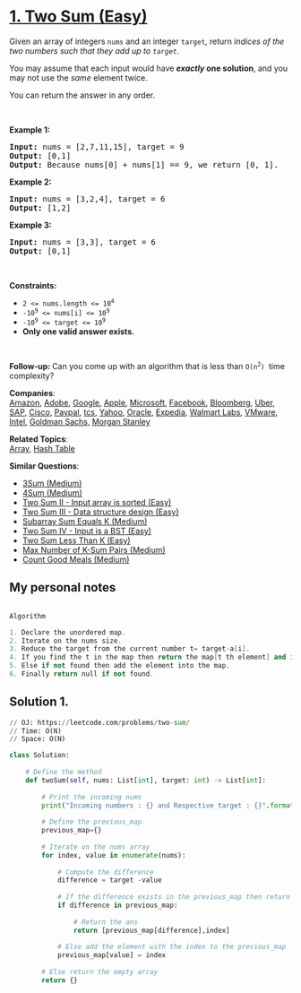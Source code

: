 # [1. Two Sum (Easy)](https://leetcode.com/problems/two-sum/)

<p>Given an array of integers <code>nums</code>&nbsp;and an integer <code>target</code>, return <em>indices of the two numbers such that they add up to <code>target</code></em>.</p>

<p>You may assume that each input would have <strong><em>exactly</em> one solution</strong>, and you may not use the <em>same</em> element twice.</p>

<p>You can return the answer in any order.</p>

<p>&nbsp;</p>
<p><strong>Example 1:</strong></p>

<pre><strong>Input:</strong> nums = [2,7,11,15], target = 9
<strong>Output:</strong> [0,1]
<strong>Output:</strong> Because nums[0] + nums[1] == 9, we return [0, 1].
</pre>

<p><strong>Example 2:</strong></p>

<pre><strong>Input:</strong> nums = [3,2,4], target = 6
<strong>Output:</strong> [1,2]
</pre>

<p><strong>Example 3:</strong></p>

<pre><strong>Input:</strong> nums = [3,3], target = 6
<strong>Output:</strong> [0,1]
</pre>

<p>&nbsp;</p>
<p><strong>Constraints:</strong></p>

<ul>
	<li><code>2 &lt;= nums.length &lt;= 10<sup>4</sup></code></li>
	<li><code>-10<sup>9</sup> &lt;= nums[i] &lt;= 10<sup>9</sup></code></li>
	<li><code>-10<sup>9</sup> &lt;= target &lt;= 10<sup>9</sup></code></li>
	<li><strong>Only one valid answer exists.</strong></li>
</ul>

<p>&nbsp;</p>
<strong>Follow-up:&nbsp;</strong>Can you come up with an algorithm that is less than&nbsp;<code>O(n<sup>2</sup>)&nbsp;</code>time complexity?

**Companies**:  
[Amazon](https://leetcode.com/company/amazon), [Adobe](https://leetcode.com/company/adobe), [Google](https://leetcode.com/company/google), [Apple](https://leetcode.com/company/apple), [Microsoft](https://leetcode.com/company/microsoft), [Facebook](https://leetcode.com/company/facebook), [Bloomberg](https://leetcode.com/company/bloomberg), [Uber](https://leetcode.com/company/uber), [SAP](https://leetcode.com/company/sap), [Cisco](https://leetcode.com/company/cisco), [Paypal](https://leetcode.com/company/paypal), [tcs](https://leetcode.com/company/tcs), [Yahoo](https://leetcode.com/company/yahoo), [Oracle](https://leetcode.com/company/oracle), [Expedia](https://leetcode.com/company/expedia), [Walmart Labs](https://leetcode.com/company/walmart-labs), [VMware](https://leetcode.com/company/vmware), [Intel](https://leetcode.com/company/intel), [Goldman Sachs](https://leetcode.com/company/goldman-sachs), [Morgan Stanley](https://leetcode.com/company/morgan-stanley)

**Related Topics**:  
[Array](https://leetcode.com/tag/array/), [Hash Table](https://leetcode.com/tag/hash-table/)

**Similar Questions**:
* [3Sum (Medium)](https://leetcode.com/problems/3sum/)
* [4Sum (Medium)](https://leetcode.com/problems/4sum/)
* [Two Sum II - Input array is sorted (Easy)](https://leetcode.com/problems/two-sum-ii-input-array-is-sorted/)
* [Two Sum III - Data structure design (Easy)](https://leetcode.com/problems/two-sum-iii-data-structure-design/)
* [Subarray Sum Equals K (Medium)](https://leetcode.com/problems/subarray-sum-equals-k/)
* [Two Sum IV - Input is a BST (Easy)](https://leetcode.com/problems/two-sum-iv-input-is-a-bst/)
* [Two Sum Less Than K (Easy)](https://leetcode.com/problems/two-sum-less-than-k/)
* [Max Number of K-Sum Pairs (Medium)](https://leetcode.com/problems/max-number-of-k-sum-pairs/)
* [Count Good Meals (Medium)](https://leetcode.com/problems/count-good-meals/)

## My personal notes

```cpp

Algorithm

1. Declare the unordered map.
2. Iterate on the nums size.
3. Reduce the target from the current number t= target-a[i].
4. If you find the t in the map then return the map[t th element] and ith element.
5. Else if not found then add the element into the map.
6. Finally return null if not found.

```


## Solution 1.

```py
// OJ: https://leetcode.com/problems/two-sum/
// Time: O(N)
// Space: O(N)

class Solution:
    
    # Define the method
    def twoSum(self, nums: List[int], target: int) -> List[int]:
        
        # Print the incoming nums
        print("Incoming numbers : {} and Respective target : {}".format(nums,target))
        
        # Define the previous_map
        previous_map={}
        
        # Iterate on the nums array
        for index, value in enumerate(nums):
            
            # Compute the difference
            difference = target -value 
            
            # If the difference exists in the previous_map then return the required ans
            if difference in previous_map:
                
                # Return the ans
                return [previous_map[difference],index]
            
            # Else add the element with the index to the previous_map
            previous_map[value] = index
            
        # Else return the empty array
        return {}
```
